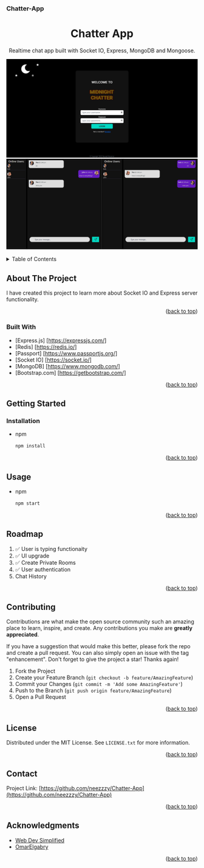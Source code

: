 ### Chatter-App
<!-- PROJECT LOGO -->
<div align="center">
<h1 align="center">Chatter App</h1>
  <p align="center">
    Realtime chat app built with Socket IO, Express, MongoDB and Mongoose.
  </p>
</div>

![My Image](/hero.png)
![My Image](/hero-2.jpg)

<!-- TABLE OF CONTENTS -->
<details>
  <summary>Table of Contents</summary>
  <ol>
    <li>
      <a href="#about-the-project">About The Project</a>
      <ul>
        <li><a href="#built-with">Built With</a></li>
      </ul>
    </li>
    <li>
      <a href="#getting-started">Getting Started</a>
      <ul>
        <li><a href="#prerequisites">Prerequisites</a></li>
        <li><a href="#installation">Installation</a></li>
      </ul>
    </li>
    <li><a href="#usage">Usage</a></li>
    <li><a href="#roadmap">Roadmap</a></li>
    <li><a href="#contributing">Contributing</a></li>
    <li><a href="#license">License</a></li>
    <li><a href="#contact">Contact</a></li>
    <li><a href="#acknowledgments">Acknowledgments</a></li>
  </ol>
</details>



<!-- ABOUT THE PROJECT -->
## About The Project
I have created this project to learn more about Socket IO and Express server functionality.
<p align="right">(<a href="#top">back to top</a>)</p>



### Built With

* [Express.js] [https://expressjs.com/]
* [Redis] [https://redis.io/]
* [Passport] [https://www.passportjs.org/]
* [Socket IO] [https://socket.io/]
* [MongoDB] [https://www.mongodb.com/]
* [Bootstrap.com] [https://getbootstrap.com/]

<p align="right">(<a href="#top">back to top</a>)</p>



<!-- GETTING STARTED -->
## Getting Started

### Installation

* npm
  ```sh
  npm install
  ```
<p align="right">(<a href="#top">back to top</a>)</p>


<!-- USAGE EXAMPLES -->
## Usage

* npm
  ```sh
  npm start
  ```

<p align="right">(<a href="#top">back to top</a>)</p>



<!-- ROADMAP -->
## Roadmap

1. ✅️ User is typing functionaity
2. ✅️ UI upgrade
3. ✅️ Create Private Rooms
4. ✅️ User authentication
5. Chat History

<p align="right">(<a href="#top">back to top</a>)</p>

<!-- CONTRIBUTING -->
## Contributing

Contributions are what make the open source community such an amazing place to learn, inspire, and create. Any contributions you make are **greatly appreciated**.

If you have a suggestion that would make this better, please fork the repo and create a pull request. You can also simply open an issue with the tag "enhancement".
Don't forget to give the project a star! Thanks again!

1. Fork the Project
2. Create your Feature Branch (`git checkout -b feature/AmazingFeature`)
3. Commit your Changes (`git commit -m 'Add some AmazingFeature'`)
4. Push to the Branch (`git push origin feature/AmazingFeature`)
5. Open a Pull Request

<p align="right">(<a href="#top">back to top</a>)</p>

<!-- LICENSE -->
## License

Distributed under the MIT License. See `LICENSE.txt` for more information.

<p align="right">(<a href="#top">back to top</a>)</p>

<!-- CONTACT -->
## Contact

Project Link: [https://github.com/neezzzy/Chatter-App](https://github.com/neezzzy/Chatter-App)

<p align="right">(<a href="#top">back to top</a>)</p>

<!-- ACKNOWLEDGMENTS -->
## Acknowledgments
* [Web Dev Simplified](https://www.youtube.com/c/WebDevSimplified)
* [OmarElgabry](https://github.com/OmarElgabry/chat.io/blob/master/server.js)
<p align="right">(<a href="#top">back to top</a>)</p>